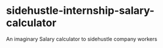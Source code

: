 # sidehustle-internship-salary-calculator

An imaginary Salary calculator to sidehustle company workers
